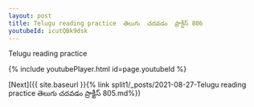 ```yaml
---
layout: post
title: Telugu reading practice  తెలుగు  చదవడం  ప్రాక్టీస్ 806
youtubeId: icutQBk9dsk
---
```

 
 
Telugu reading practice
 
 
 
 
 


{% include youtubePlayer.html id=page.youtubeId %}
 
[Next]({{ site.baseurl }}{% link  split1/_posts/2021-08-27-Telugu reading practice  తెలుగు  చదవడం  ప్రాక్టీస్ 805.md%})
 
